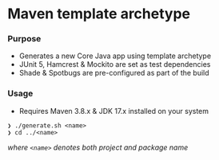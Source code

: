 # Maven template archetype

### Purpose

- Generates a new Core Java app using template archetype
- JUnit 5, Hamcrest & Mockito are set as test dependencies
- Shade & Spotbugs are pre-configured as part of the build

### Usage

- Requires Maven 3.8.x & JDK 17.x installed on your system

```
❯ ./generate.sh <name>
❯ cd ../<name>
```

_where `<name>` denotes both project and package name_
